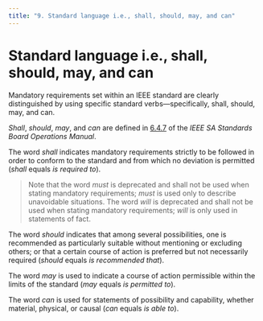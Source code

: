 ```yaml
---
title: "9. Standard language i.e., shall, should, may, and can"
---
```


# Standard language i.e., shall, should, may, and can

Mandatory requirements set within an IEEE standard are clearly distinguished by using specific standard verbs—specifically, shall, should, may, and can.

*Shall*, *should*, *may*, and *can* are defined in [6.4.7](http://standards.ieee.org/develop/policies/opman/sect6.html) of the *IEEE SA Standards Board Operations Manual*.

The word *shall* indicates mandatory requirements strictly to be followed in order to conform to the standard and from which no deviation is permitted (*shall* equals *is required to*).

> Note that the word *must* is deprecated and shall not be used when stating mandatory requirements; *must* is used only to describe unavoidable situations. The word *will* is deprecated and shall not be used when stating mandatory requirements; *will* is only used in statements of fact.

The word *should* indicates that among several possibilities, one is recommended as particularly suitable without mentioning or excluding others; or that a certain course of action is preferred but not necessarily required (*should* equals *is recommended that*).

The word *may* is used to indicate a course of action permissible within the limits of the standard (*may* equals *is permitted to*).

The word *can* is used for statements of possibility and capability, whether material, physical, or causal (*can* equals *is able to*).
